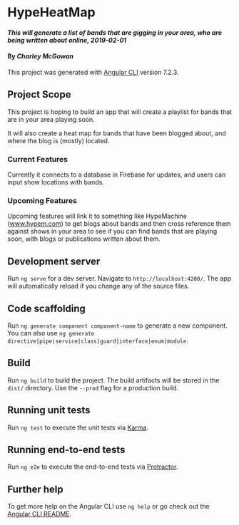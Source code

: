 # HypeHeatMap

#### _This will generate a list of bands that are gigging in your area, who are being written about online, 2019-02-01_

#### By _**Charley McGowan**_

This project was generated with [Angular CLI](https://github.com/angular/angular-cli) version 7.2.3.

## Project Scope

This project is hoping to build an app that will create a playlist for bands that are in your area playing soon.

It will also create a heat map for bands that have been blogged about, and where the blog is (mostly) located.

### Current Features

Currently it connects to a database in Firebase for updates, and users can input show locations with bands.

### Upcoming Features

Upcoming features will link it to something like HypeMachine (www.hypem.com) to get blogs about bands and then cross reference them against shows in your area to see if you can find bands that are playing soon, with blogs or publications written about them.

## Development server

Run `ng serve` for a dev server. Navigate to `http://localhost:4200/`. The app will automatically reload if you change any of the source files.

## Code scaffolding

Run `ng generate component component-name` to generate a new component. You can also use `ng generate directive|pipe|service|class|guard|interface|enum|module`.

## Build

Run `ng build` to build the project. The build artifacts will be stored in the `dist/` directory. Use the `--prod` flag for a production build.

## Running unit tests

Run `ng test` to execute the unit tests via [Karma](https://karma-runner.github.io).

## Running end-to-end tests

Run `ng e2e` to execute the end-to-end tests via [Protractor](http://www.protractortest.org/).

## Further help

To get more help on the Angular CLI use `ng help` or go check out the [Angular CLI README](https://github.com/angular/angular-cli/blob/master/README.md).
